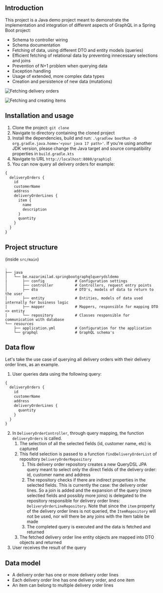## Introduction 

This project is a Java demo project meant to demonstrate the implementation
and integration of different aspects of GraphQL in a Spring Boot project:

* Schema to controller wiring
* Schema documentation
* Fetching of data, using different DTO and entity models (queries)
* Efficient fetching of relational data by preventing innecessary selections and joins
* Prevention of N+1 problem when querying data
* Exception handling
* Usage of extended, more complex data types
* Creation and persistence of new data (mutations)

![Fetching delivery orders](https://user-images.githubusercontent.com/23218676/156672772-57248fcb-5353-4a57-8859-882e046def22.gif)

![Fetching and creating items](https://user-images.githubusercontent.com/23218676/156672784-e8c21f50-42ea-4001-8bdc-7d80afe244bd.gif)

## Installation and usage

1. Clone the project: `git clone `
2. Navigate to directory containing the cloned project
3. Install the dependencies, build and run:
`.\gradlew bootRun -D org.gradle.java.home='<your java 17 path>'`.
If you're using another JDK version, please change the Java target and source
compatibility properties in `build.gradle.kts`
4. Navigate to URL `http://localhost:8080/graphiql`
5. You can now query all delivery orders for example:
```graphql
{
  deliveryOrders {
    id
    customerName
    address
    deliveryOrderLines {
      item {
        name
        description
      }
      quantity
    }
  }
}
```



## Project structure

(inside `src/main`)

```
.
├── java                    
│   └── be.nazarimilad.springbootgraphqlquerydsldemo
|       ├── config              # Configuration settings
│       ├── controller          # Controllers, request entry points
│       ├── dto                 # DTO's, models of data to return to the user
│       ├── entity              # Entities, models of data used internally for business logic
│       ├── mapper              # Mappers, responsible for mapping DTO <> entity
│       └── repository          # Classes responsible for communication with database
└── resources
    ├── application.yml         # Configuration for the application
    └── graphql                 # GraphQL schema's
```

## Data flow

Let's take the use case of querying all delivery orders with their delivery order lines, as an example.

1. User queries data using the following query:
```graphql
{
  deliveryOrders {
    id
    customerName
    address
    deliveryOrderLines {
      quantity
    }
  }
}
```
2. In `DeliveryOrderController`, through query mapping,
the function `deliveryOrders` is called.
   1. The selection of all the selected fields (id, customer name, etc) is captured
   2. This field selection is passed to a function `findDeliveryOrderList`
      of repository `DeliveryOrderRepository`
      1. This delivery order repository creates a new QueryDSL JPA query meant to select
         only the direct fields of the delivery order: id, customer name and address
      2. The repository checks if there are indirect properties in the selected fields.
         This is currently the case: the delivery order lines. So a join is added and the expansion
         of the query (more selectied fields and possibly more joins) is delegated to the repository
         responsible for delivery order lines: `DeliveryOrderLineRepository`. Note that
         since the `item` property of the delivery order lines is not queried, the `ItemRepository`
         will not be used, nor will there be any joins with the Item table be made
      3. The completed query is executed and the data is fetched and returned
   3. The fetched delivery order line entity objects are mapped into DTO objects and returned
3. User receives the result of the query

## Data model

* A delivery order has one or more delivery order lines
* Each delivery order line has one delivery order, and one item
* An item can belong to multiple delivery order lines
